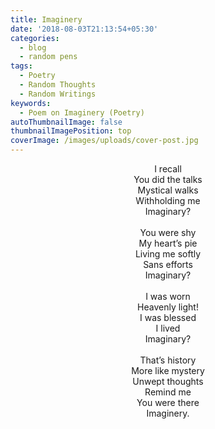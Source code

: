 ```yaml
---
title: Imaginery
date: '2018-08-03T21:13:54+05:30'
categories:
  - blog
  - random pens
tags:
  - Poetry
  - Random Thoughts
  - Random Writings
keywords:
  - Poem on Imaginery (Poetry)
autoThumbnailImage: false
thumbnailImagePosition: top
coverImage: /images/uploads/cover-post.jpg
---
```

<center>
I recall<br>
You did the talks<br>
Mystical walks<br>
Withholding me<br>
Imaginary?
<br><br>
You were shy<br>
My heart’s pie<br>
Living me softly<br>
Sans efforts<br>
Imaginary?
<br><br>
I was worn<br>
Heavenly light!<br>
I was blessed<br>
I lived<br>
Imaginary?
<br><br>
That’s history<br>
More like mystery<br>
Unwept thoughts<br>
Remind me<br>
You were there<br>
Imaginery.
</center>
